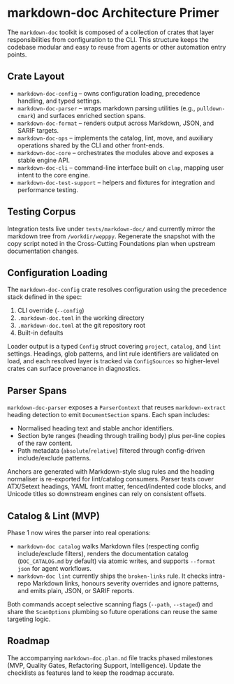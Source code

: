 # markdown-doc Architecture Primer

The `markdown-doc` toolkit is composed of a collection of crates that layer responsibilities from configuration to the CLI. This structure keeps the codebase modular and easy to reuse from agents or other automation entry points.

## Crate Layout

- `markdown-doc-config` – owns configuration loading, precedence handling, and typed settings.
- `markdown-doc-parser` – wraps markdown parsing utilities (e.g., `pulldown-cmark`) and surfaces enriched section spans.
- `markdown-doc-format` – renders output across Markdown, JSON, and SARIF targets.
- `markdown-doc-ops` – implements the catalog, lint, move, and auxiliary operations shared by the CLI and other front-ends.
- `markdown-doc-core` – orchestrates the modules above and exposes a stable engine API.
- `markdown-doc-cli` – command-line interface built on `clap`, mapping user intent to the core engine.
- `markdown-doc-test-support` – helpers and fixtures for integration and performance testing.

## Testing Corpus

Integration tests live under `tests/markdown-doc/` and currently mirror the markdown tree from `/workdir/wepppy`. Regenerate the snapshot with the copy script noted in the Cross-Cutting Foundations plan when upstream documentation changes.

## Configuration Loading

The `markdown-doc-config` crate resolves configuration using the precedence stack defined in the spec:

1. CLI override (`--config`)
2. `.markdown-doc.toml` in the working directory
3. `.markdown-doc.toml` at the git repository root
4. Built-in defaults

Loader output is a typed `Config` struct covering `project`, `catalog`, and `lint` settings. Headings, glob patterns, and lint rule identifiers are validated on load, and each resolved layer is tracked via `ConfigSources` so higher-level crates can surface provenance in diagnostics.

## Parser Spans

`markdown-doc-parser` exposes a `ParserContext` that reuses `markdown-extract` heading detection to emit `DocumentSection` spans. Each span includes:

- Normalised heading text and stable anchor identifiers.
- Section byte ranges (heading through trailing body) plus per-line copies of the raw content.
- Path metadata (`absolute`/`relative`) filtered through config-driven include/exclude patterns.

Anchors are generated with Markdown-style slug rules and the heading normaliser is re-exported for lint/catalog consumers. Parser tests cover ATX/Setext headings, YAML front matter, fenced/indented code blocks, and Unicode titles so downstream engines can rely on consistent offsets.

## Catalog & Lint (MVP)

Phase 1 now wires the parser into real operations:

- `markdown-doc catalog` walks Markdown files (respecting config include/exclude filters), renders the documentation catalog (`DOC_CATALOG.md` by default) via atomic writes, and supports `--format json` for agent workflows.
- `markdown-doc lint` currently ships the `broken-links` rule. It checks intra-repo Markdown links, honours severity overrides and ignore patterns, and emits plain, JSON, or SARIF reports.

Both commands accept selective scanning flags (`--path`, `--staged`) and share the `ScanOptions` plumbing so future operations can reuse the same targeting logic.

## Roadmap

The accompanying `markdown-doc.plan.nd` file tracks phased milestones (MVP, Quality Gates, Refactoring Support, Intelligence). Update the checklists as features land to keep the roadmap accurate.

